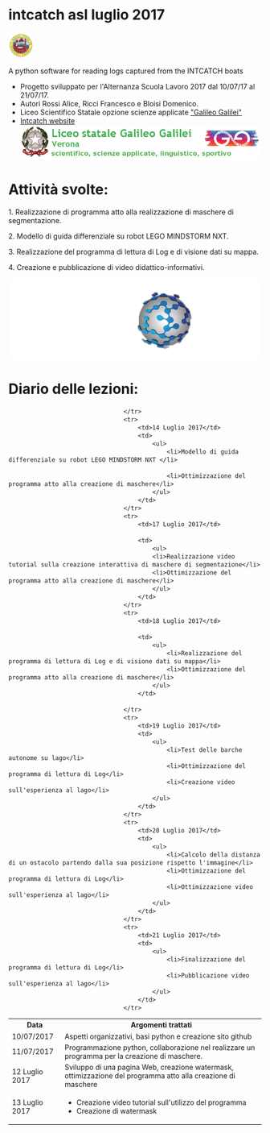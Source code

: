  # intcatch asl luglio 2017       
<img src="image/logouni.png" height=50> 

A python software for reading logs captured from the INTCATCH boats

- Progetto sviluppato per l'Alternanza Scuola Lavoro 2017 dal 10/07/17 al 21/07/17.
- Autori Rossi Alice, Ricci Francesco e Bloisi Domenico.
- Liceo Scientifico Statale opzione scienze applicate ["Galileo Galilei"](https://www.galileivr.gov.it/)
- [Intcatch website](http://intcatch.eu/)
![GitHub Logo](image/logogalilei.png)
 
<h1>Attività svolte:</h1>

 <p> 1. Realizzazione di programma atto alla realizzazione di maschere di segmentazione.</p>
<p> 2. Modello di guida differenziale su robot LEGO MINDSTORM NXT.  </p>
<p> 3. Realizzazione del programma di lettura di Log e di visione dati su mappa. </p>
 <p> 4. Creazione e pubblicazione di video didattico-informativi.</p>


![GitHub Logo](image/intcatchlogo.png)
 <h1> Diario delle lezioni: </h1>
<table class="classtable">
			<tr>
				<th>Data</th>
                                <th>Argomenti trattati </th>
			</tr>
			<tr>
				<td>10/07/2017</td>
				<td>Aspetti organizzativi, basi python e creazione sito github</td>
			</tr>
			<tr>
				<td>11/07/2017</td>
				<td>Programmazione python, collaborazione nel realizzare un programma per la creazione di maschere.</td>
			</tr>
                        <tr>
				<td>12 Luglio 2017</td>
				<td>Sviluppo di una pagina Web, creazione watermask, ottimizzazione del programma atto alla creazione di maschere</td></tr>
									<tr>
										<td>13 Luglio 2017</td>
										<td>
											<ul>
												<li>Creazione video tutorial sull'utilizzo del programma</li>
												<li>Creazione di watermask</li>
											</ul>
										</td>
									
									</tr>
									<tr>
										<td>14 Luglio 2017</td>
										<td>
											<ul>
												<li>Modello di guida differenziale su robot LEGO MINDSTORM NXT </li>

												<li>Ottimizzazione del programma atto alla creazione di maschere</li>
											</ul>
										</td>
									</tr>
									<tr>
										<td>17 Luglio 2017</td>
										
										<td>
											<ul>
											<li>Realizzazione video tutorial sulla creazione interattiva di maschere di segmentazione</li>
 											<li>Ottimizzazione del programma atto alla creazione di maschere</li>
											</ul>
										</td>
									</tr>
									<tr>
										<td>18 Luglio 2017</td>
										
										<td>
											<ul>
												<li>Realizzazione del programma di lettura di Log e di visione dati su mappa</li>
												<li>Ottimizzazione del programma atto alla creazione di maschere</li>
											</ul>
										</td>

									</tr> 
									<tr>
										<td>19 Luglio 2017</td>
										<td>
											<ul>
												<li>Test delle barche autonome su lago</li>
												<li>Ottimizzazione del programma di lettura di Log</li>
												<li>Creazione video sull'esperienza al lago</li>
											</ul>
										</td>
									</tr>
									<tr>
										<td>20 Luglio 2017</td>
										<td>
											<ul>
												<li>Calcolo della distanza di un ostacolo partendo dalla sua posizione rispetto l'immagine</li>
												<li>Ottimizzazione del programma di lettura di Log</li>
												<li>Ottimizzazione video sull'esperienza al lago</li>
											</ul>
										</td>
									</tr>
									<tr>
										<td>21 Luglio 2017</td>
										<td>
											<ul>
												<li>Finalizzazione del programma di lettura di Log</li>
												<li>Pubblicazione video sull'esperienza al lago</li>
											</ul>
										</td>
									</tr>
